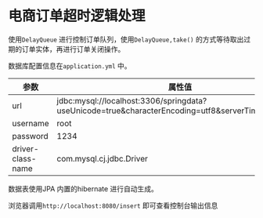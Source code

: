 # 电商订单超时逻辑处理

使用`DelayQueue` 进行控制订单队列，使用`DelayQueue,take()` 的方式等待取出过期的订单实体，再进行订单关闭操作。

数据库配置信息在`application.yml` 中。

参数 | 属性值
----- | -------
url | jdbc:mysql://localhost:3306/springdata?useUnicode=true&characterEncoding=utf8&serverTimezone=GMT
username | root
password | 1234
driver-class-name | com.mysql.cj.jdbc.Driver

数据表使用JPA 内置的hibernate 进行自动生成。

浏览器调用`http://localhost:8080/insert` 即可查看控制台输出信息